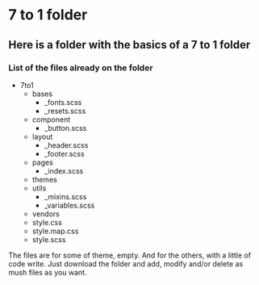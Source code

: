 # 7 to 1 folder

## Here is a folder with the basics of a 7 to 1 folder

### List of the files already on the folder

* 7to1
  * bases
    * _fonts.scss
    * _resets.scss
  * component
    * _button.scss
  * layout
    * _header.scss
    * _footer.scss
  * pages
    * _index.scss
  * themes
  * utils
    * _mixins.scss
    * _variables.scss
  * vendors
  * style.css
  * style.map.css
  * style.scss

The files are for some of theme, empty. And for the others, with a little of code write.
Just download the folder and add, modify and/or delete as mush files as you want.
